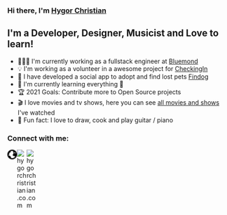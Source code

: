 ### Hi there, I'm [Hygor Christian](https://hygorchristian.com)

## I'm a Developer, Designer, Musicist and Love to learn!
- 👨🏻‍💻 I'm currently working as a fullstack engineer at [Bluemond](https://bluemond.com.br)
- 💡 I'm working as a volunteer in a awesome project for [CheckingIn](https://checkingin.co)
- 🐶 I have developed a social app to adopt and find lost pets [Findog](https://findog.com.br)
- 📖 I'm currently learning everything 🤣
- 🏆 2021 Goals: Contribute more to Open Source projects
- 🎬 I love movies and tv shows, here you can see [all movies and shows](https://movies.hygorchristian.com) I've watched 
- 🤩 Fun fact: I love to draw, cook and play guitar / piano

### Connect with me:

[<img align="left" alt="hygorchristian.com" width="22px" src="https://raw.githubusercontent.com/iconic/open-iconic/master/svg/globe.svg" />](https://hygorchristian.com)
[<img align="left" alt="hygorchristian.com" width="22px" src="https://cdn.jsdelivr.net/npm/simple-icon@v3/icons/linkedin.svg" />](https://www.linkedin.com/in/hygor-christian/)
[<img align="left" alt="hygorchristian.com" width="22px" src="https://cdn.jsdelivr.net/npm/simple-icon@v3/icons/twitter.svg" />](https://twitter.com/HygorChristian)